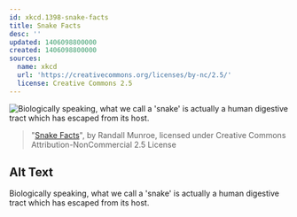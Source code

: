 ```yaml
---
id: xkcd.1398-snake-facts
title: Snake Facts
desc: ''
updated: 1406098800000
created: 1406098800000
sources:
  name: xkcd
  url: 'https://creativecommons.org/licenses/by-nc/2.5/'
  license: Creative Commons 2.5
---
```

![Biologically speaking, what we call a 'snake' is actually a human digestive tract which has escaped from its host.](https://imgs.xkcd.com/comics/snake_facts.png)
> "[Snake Facts](https://xkcd.com/1398/)", by Randall Munroe, licensed under Creative Commons Attribution-NonCommercial 2.5 License

## Alt Text
Biologically speaking, what we call a 'snake' is actually a human digestive tract which has escaped from its host.
